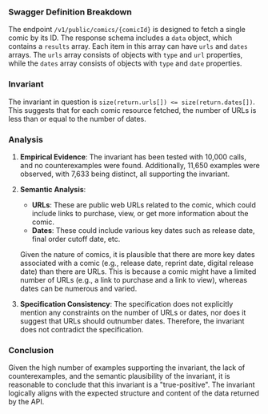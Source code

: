### Swagger Definition Breakdown

The endpoint `/v1/public/comics/{comicId}` is designed to fetch a single comic by its ID. The response schema includes a `data` object, which contains a `results` array. Each item in this array can have `urls` and `dates` arrays. The `urls` array consists of objects with `type` and `url` properties, while the `dates` array consists of objects with `type` and `date` properties.

### Invariant

The invariant in question is `size(return.urls[]) <= size(return.dates[])`. This suggests that for each comic resource fetched, the number of URLs is less than or equal to the number of dates.

### Analysis

1. **Empirical Evidence**: The invariant has been tested with 10,000 calls, and no counterexamples were found. Additionally, 11,650 examples were observed, with 7,633 being distinct, all supporting the invariant.

2. **Semantic Analysis**: 
   - **URLs**: These are public web URLs related to the comic, which could include links to purchase, view, or get more information about the comic.
   - **Dates**: These could include various key dates such as release date, final order cutoff date, etc.

   Given the nature of comics, it is plausible that there are more key dates associated with a comic (e.g., release date, reprint date, digital release date) than there are URLs. This is because a comic might have a limited number of URLs (e.g., a link to purchase and a link to view), whereas dates can be numerous and varied.

3. **Specification Consistency**: The specification does not explicitly mention any constraints on the number of URLs or dates, nor does it suggest that URLs should outnumber dates. Therefore, the invariant does not contradict the specification.

### Conclusion

Given the high number of examples supporting the invariant, the lack of counterexamples, and the semantic plausibility of the invariant, it is reasonable to conclude that this invariant is a "true-positive". The invariant logically aligns with the expected structure and content of the data returned by the API.

